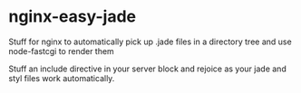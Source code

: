 # nginx-easy-jade
Stuff for nginx to automatically pick up .jade files in a directory tree and use node-fastcgi to render them

Stuff an include directive in your server block and rejoice as your jade and styl files work automatically.
